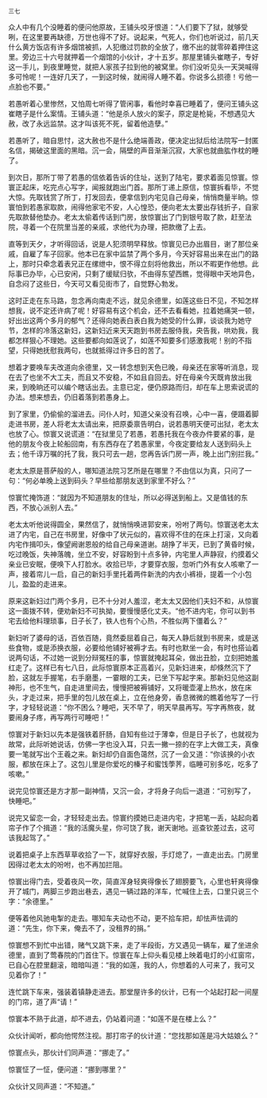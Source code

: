     三七 

   众人中有几个没睡着的便问他原故，王铺头咬牙恨道：“人们要下了狱，就够受咧，在这里要再缺德，万世也得不了好。说起来，气死人，你们也听说过，前几天什么黄方饭店有许多烟馆被抓，人犯缴过罚款的全放了，缴不出的就零碎着押住这里。旁边三十六号就押着一个烟馆的小伙计，才十五岁。那屋里铺头崔瞎子，专好这一手儿，到夜里睡觉，就把人家孩子拉到他的被窝里。你们没听见头一天哭喊得多可怜呢！一连好几天了，一到这时候，就闹得人睡不着。你说多么损德！亏他一点脸也不要。”

   若愚听着心里惨然，又怕周七听得了管闲事，看他时幸喜已睡着了，便问王铺头这崔瞎子是什么案情。王铺头道：“他是杀人放火的案子，原定是枪毙，不想遇见大赦，改了永远监禁。这才叫该死不死，留着他造孽。”

   若愚听了，暗自思忖，这大赦也不是什么绝端善政，便决定出狱后给法院写一封匿名信，揭破这里面的黑暗。沉一会，隔壁的声音渐渐沉寂，大家也就曲肱作枕的睡了。

   到次日，那所丁带了若愚的信依着告诉的住址，送到了陆宅，要求着面见惊寰。惊寰正起床，吃完点心写字，闻报就跑出门首。那所丁递上原信，惊寰拆看毕，不觉大惊。先取钱赏了所丁，打发回去，便拿信到内宅见自己母亲，悄悄商量半晌。惊寰怕到若愚家取款，闹得他家宅不安，人心惶恐，便向老太太要出存钱折子，自家先取款替他垫办。老太太偷着传话到门房，放惊寰出了门到银号取了款，赶至法院，寻着一个在院里当差的亲戚，求他代为办理，把款缴了上去。

   直等到天夕，才听得回话，说是人犯须明早释放。惊寰见已办出眉目，谢了那位亲戚，自雇了车子回家。他本已在家中监禁了两个多月，今天好容易出来在出门的路上，那时只牵念着表兄正在缧绁中，恨不得立刻将他救出，所以不暇更作他想。此际事已办毕，心已安闲，只剩了缓赋归欤，不由得东望西瞧，觉得眼中天地异色，自念闷了这些日，今天可又看见街市了，自觉野心勃发。

   这时正走在东马路，忽念再向南走不远，就见余德里，如莲这些日不见，不知怎样想我，说不定还许病了呢！好容易有这个机会，还不去看看她，拉着她痛哭一顿，好出出这两个多月的郁气？还得向她表白表白我为她受的什么罪，谈谈我为她守节，怎样的冷落这新妇，这新妇近来天天跑到书房去服侍我，央告我，哄劝我，我都怎样狠心不理她。这些要都向如莲说了，如莲不知要多们感激我呢！别的不指望，只得她抚慰我两句，也就抵得过许多日的苦了。

   想着才要唤车夫改道向余德里，又一转念想到天色已晚，母亲还在家等听消息，现在去了也坐不大工夫，而且又不安稳，不如且自回去。好在母亲今天既肯放出我来，到晚晌还可以编个瞎话出去。主意已定，便仍原路而归，却在车上思索说谎的办法。想来想去，仍旧着落到若愚身上。

   到了家里，仍偷偷的溜进去。问仆人时，知道父亲没有召唤，心中一喜，便蹑着脚走进书房，差人将老太太请出来，把原委禀告明白，说若愚明天便可出狱，老太太也放了心。惊寰又说谎道：“在狱里见了若愚，若愚托我在今夜办件要紧的事，是他的朋友今夜上轮船回南，有东西存在了若愚家里，今夜定要给友人送到码头上去；他千谆万嘱的托了我，我只可去一趟，您再告诉门房一声，晚上出门别拦我。”

   老太太原是菩萨般的人，哪知道法院习艺所是在哪里？不由信以为真，只问了一句：“何必单晚上送到码头？早些给那朋友送到家里不好么？”

   惊寰忙掩饰道：“就因为不知道朋友的住址，所以必得送到船上。又是值钱的东西，不放心派别人去。”

   老太太听他说得圆全，果然信了，就悄悄唤进郭安来，吩咐了两句。惊寰送老太太进了内宅，自己在书房里，好像中了状元似的，喜欢得不住的在床上打滚，又向着内宅作揖叩头，像望阙谢恩般的给自己母亲道谢。胡挣了半天，已到了黄昏时候，吃过晚饭，失神落魄，坐立不安，好容盼到十点多钟，内宅里人声静寂，约摸着父亲业已安眠，便唤下人打脸水。收拾已毕，才要穿衣服，忽听门外有女人咳嗽了一声，接着帘儿一启，自己的新妇手里托着两件新洗的内衣小裤褂，提着一个小包儿，盈盈的走进来。

   原来这新妇过门两个多月，已不十分对人羞涩，老太太又因他们夫妇不和，从惊寰这一面拨不转，便劝新妇不可执拗，要慢慢感化丈夫。“他不进内宅，你可以到书宅去给他料理琐事，日子长了，铁人也有个心热，不胜似两下僵着么？”

   新妇听了婆母的话，百依百随，竟然委屈着自己，每天人静后就到书房来，或是送些食物，或是添换衣服，必要给他铺好被褥才去。有时也默坐一会，有时也搭讪着说两句话，不过她一说到分辩冤枉的事，惊寰就掩起耳朵，做出丑脸，立刻把她羞红走了。这样已有七八日，此际惊寰原本正高着兴，见新妇进来，却倏然沉下了脸，这就左手握笔，右手磨墨，一霎眼的工夫，已坐下写起字来。那新妇见他这副神形，也不生气，自走进里间去，慢慢把被褥铺好，又将暖壶灌上热水，放在床头，才走过来，把手里的包儿放在桌上，立在他身旁，香息微微的瞧着他写了一行字，才轻轻说道：“你不困么？睡吧，天不早了，明天早晨再写。写字再熬夜，就要闹身子疼，再写两行可睡吧！”

   惊寰对于新妇以先本是强铁着肝肠，自知有些过于薄幸，但是日子长了，也就视为故常，此际听她说话，仿佛一字也没入耳，只去一撇一捺的在字上大做工夫，真像要一笔就写出个王羲之来。新妇却仍自面色蔼然，沉了一会又道：“你该换的小衣服，都放在床上了。这包儿里是你爱吃的榛子和蜜饯荸荠，临睡可别多吃，吃多了咳嗽。”

   说完见惊寰还是方才那一副神情，又沉一会，才将身子向后一退道：“可别写了，快睡吧。”

   说完又留恋一会，才轻轻走出去。惊寰约摸她已走进内宅，才把笔一丢，站起向着帘子作了个揖道：“我的活魔头星，你可饶了我，谢天谢地。巡查钦差过去，这可该我起驾了。”

   说着把桌子上东西草草收拾了一下，就穿好衣服，手灯熄了，一直走出去。门房里因得过老太太的吩咐，也不再加拦阻。

   惊寰出得门去，受着夜风一吹，简直浑身轻爽得像长了翅膀要飞，心里也轩爽得像开了城门，两脚三步跑出巷去，遇见一辆过路的洋车，忙喊住上去，口里只说三个字：“余德里。”

   便等着他风驰电掣的走去。哪知车夫动也不动，更不拾车把，却怯声怯调的道：“先生，你下来，俺去不了，没租界的捐。”

   惊寰想不到忙中出错，赌气又跳下来，走了半段街，方又遇见一辆车，雇了坐进余德里，直到了莺春院的门首住下。惊寰在车上仰头看见楼上映着电灯的小红窗帘，已自心在腔里翻滚，暗暗叫道：“我的如莲，我的人，你想着的人可来了，我可又见着你了！”

   连忙跳下车来，强装着镇静走进去。那堂屋许多的伙计，已有一个站起打起一间屋的门帘，道了声“请！”

   惊寰本不熟于此道，却不进去，仍站着问道：“如莲不是在楼上么？”

   众伙计闻听，都向他愕然注视。那打帘子的伙计道：“您找那如莲是冯大姑娘么？”

   惊寰点头，那伙计们同声道：“挪走了。”

   惊寰怔了一怔，便问道：“挪到哪里？”

   众伙计又同声道：“不知道。”

